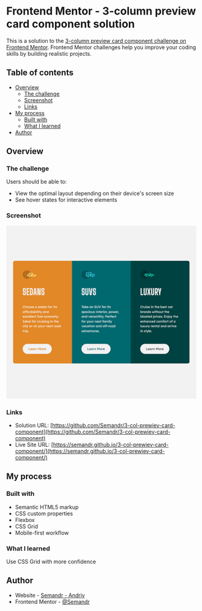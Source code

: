 # Frontend Mentor - 3-column preview card component solution

This is a solution to the [3-column preview card component challenge on Frontend Mentor](https://www.frontendmentor.io/challenges/3column-preview-card-component-pH92eAR2-). Frontend Mentor challenges help you improve your coding skills by building realistic projects.

## Table of contents

- [Overview](#overview)
  - [The challenge](#the-challenge)
  - [Screenshot](#screenshot)
  - [Links](#links)
- [My process](#my-process)
  - [Built with](#built-with)
  - [What I learned](#what-i-learned)
- [Author](#author)

## Overview

### The challenge

Users should be able to:

- View the optimal layout depending on their device's screen size
- See hover states for interactive elements

### Screenshot

![](./images/Screenshot.jpeg)

### Links

- Solution URL: [https://github.com/Semandr/3-col-prewiev-card-component](https://github.com/Semandr/3-col-prewiev-card-component)
- Live Site URL: [https://semandr.github.io/3-col-prewiev-card-component/](https://semandr.github.io/3-col-prewiev-card-component/)

## My process

### Built with

- Semantic HTML5 markup
- CSS custom properties
- Flexbox
- CSS Grid
- Mobile-first workflow

### What I learned

Use CSS Grid with more confidence

## Author

- Website - [Semandr - Andriy](https://github.com/Semandr)
- Frontend Mentor - [@Semandr](https://www.frontendmentor.io/profile/Semandr)
